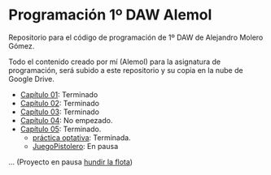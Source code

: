 # Programación 1º DAW Alemol
Repositorio para el código de programación de 1º DAW de Alejandro Molero Gómez.

Todo el contenido creado por mí (Alemol) para la asignatura de programación, será subido a este repositorio y su copia en la nube de Google Drive. 

* [Capítulo 01](https://github.com/alemolamg/ProgramacionDAW1/tree/master/src/Capitulo01/bloque1): Terminado
* [Capítulo 02](https://github.com/alemolamg/ProgramacionDAW1/tree/master/src/capitulo02): Terminado
* [Capítulo 03](https://github.com/alemolamg/ProgramacionDAW1/tree/master/src/capitulo03): Terminado
* [Capítulo 04](https://github.com/alemolamg/ProgramacionDAW1/tree/master/src/capitulo04): No empezado.
* [Capítulo 05](https://github.com/alemolamg/ProgramacionDAW1/tree/master/src/capitulo05): Terminado.
  * [práctica optativa](https://github.com/alemolamg/ProgramacionDAW1/tree/master/src/capitulo05/optativo01): Terminada.
  * [JuegoPistolero](https://github.com/alemolamg/ProgramacionDAW1/tree/master/src/capitulo05/juegoPistolero): En pausa


 ... (Proyecto en pausa [hundir la flota](https://github.com/alemolamg/hundirLaFlotaDAW))
